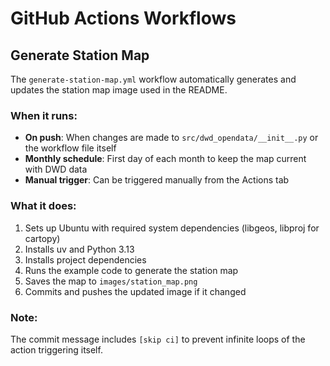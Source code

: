 # GitHub Actions Workflows

## Generate Station Map

The `generate-station-map.yml` workflow automatically generates and updates the station map image used in the README.

### When it runs:

- **On push**: When changes are made to `src/dwd_opendata/__init__.py` or the workflow file itself
- **Monthly schedule**: First day of each month to keep the map current with DWD data
- **Manual trigger**: Can be triggered manually from the Actions tab

### What it does:

1. Sets up Ubuntu with required system dependencies (libgeos, libproj for cartopy)
2. Installs uv and Python 3.13
3. Installs project dependencies
4. Runs the example code to generate the station map
5. Saves the map to `images/station_map.png`
6. Commits and pushes the updated image if it changed

### Note:

The commit message includes `[skip ci]` to prevent infinite loops of the action triggering itself.
